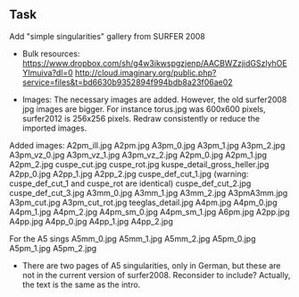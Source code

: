 Task
----
Add "simple singularities" gallery from SURFER 2008

* Bulk resources:
https://www.dropbox.com/sh/g4w3ikwspgzjenp/AACBWZzjidGSzlyhOEYImuiva?dl=0
http://cloud.imaginary.org/public.php?service=files&t=bd6630b9352894f994bdb8a23f06ae02

* Images:
The necessary images are added. However, the old surfer2008 jpg images are bigger. For instance torus.jpg was 600x600 pixels, surfer2012 is 256x256 pixels. Redraw consistently or reduce the imported images.

Added images:
A2pm_ill.jpg
A2pm.jpg
A3pm_0.jpg
A3pm_1.jpg
A3pm_2.jpg
A3pm_vz_0.jpg
A3pm_vz_1.jpg
A3pm_vz_2.jpg
A2pm_0.jpg
A2pm_1.jpg
A2pm_2.jpg
cuspe_cut.jpg
cuspe_rot.jpg
kuspe_detail_gross_heller.jpg
A2pp_0.jpg
A2pp_1.jpg
A2pp_2.jpg
cuspe_def_cut_1.jpg (warning: cuspe_def_cut_1 and cuspe_rot are identical)
cuspe_def_cut_2.jpg
cuspe_def_cut_3.jpg
A3mm_0.jpg
A3mm_1.jpg
A3mm_2.jpg
A3pmA3mm.jpg
A3pm_cut.jpg
A3pm_cut_rot.jpg
teeglas_detail.jpg
A4pm.jpg
A4pm_0.jpg
A4pm_1.jpg
A4pm_2.jpg
A4pm_sm_0.jpg
A4pm_sm_1.jpg
A6pm.jpg
A2pp.jpg
A4pp.jpg
A4pp_0.jpg
A4pp_1.jpg
A4pp_2.jpg

For the A5 sings
A5mm_0.jpg
A5mm_1.jpg
A5mm_2.jpg
A5pm_0.jpg
A5pm_1.jpg
A5pm_2.jpg


* There are two pages of A5 singularities, only in German, but these are not in the current version of surfer2008. Reconsider to include? Actually, the text is the same as the intro.




